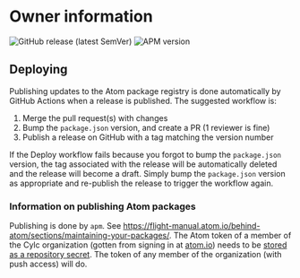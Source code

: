 # Owner information

![GitHub release (latest SemVer)](https://img.shields.io/github/v/release/cylc/language-cylc?logo=github)
![APM version](https://img.shields.io/apm/v/language-cylc?logo=atom)

## Deploying

Publishing updates to the Atom package registry is done automatically by GitHub Actions when a release is published. The suggested workflow is:
1. Merge the pull request(s) with changes
1. Bump the `package.json` version, and create a PR (1 reviewer is fine)
1. Publish a release on GitHub with a tag matching the version number

If the Deploy workflow fails because you forgot to bump the `package.json` version, the tag associated with the release will be automatically deleted and the release will become a draft. Simply bump the `package.json` version as appropriate and re-publish the release to trigger the workflow again.

### Information on publishing Atom packages

Publishing is done by `apm`. See https://flight-manual.atom.io/behind-atom/sections/maintaining-your-packages/. The Atom token of a member of the Cylc organization (gotten from signing in at [atom.io](https://atom.io)) needs to be [stored as a repository secret](https://help.github.com/en/actions/configuring-and-managing-workflows/creating-and-storing-encrypted-secrets). The token of any member of the organization (with push access) will do.
